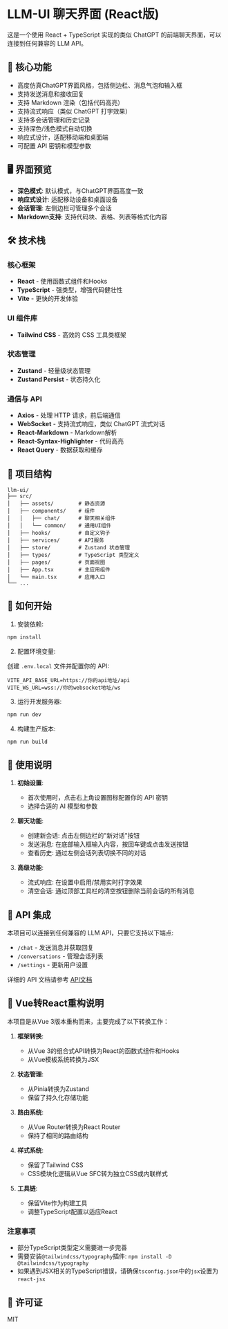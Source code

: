 # LLM-UI 聊天界面 (React版)

这是一个使用 React + TypeScript 实现的类似 ChatGPT 的前端聊天界面，可以连接到任何兼容的 LLM API。

## 🌟 核心功能

- 高度仿真ChatGPT界面风格，包括侧边栏、消息气泡和输入框
- 支持发送消息和接收回复
- 支持 Markdown 渲染（包括代码高亮）
- 支持流式响应（类似 ChatGPT 打字效果）
- 支持多会话管理和历史记录
- 支持深色/浅色模式自动切换
- 响应式设计，适配移动端和桌面端
- 可配置 API 密钥和模型参数

## 🖥️ 界面预览

- **深色模式**: 默认模式，与ChatGPT界面高度一致
- **响应式设计**: 适配移动设备和桌面设备
- **会话管理**: 左侧边栏可管理多个会话
- **Markdown支持**: 支持代码块、表格、列表等格式化内容

## 🛠️ 技术栈

### 核心框架
- **React** - 使用函数式组件和Hooks
- **TypeScript** - 强类型，增强代码健壮性
- **Vite** - 更快的开发体验

### UI 组件库
- **Tailwind CSS** - 高效的 CSS 工具类框架

### 状态管理
- **Zustand** - 轻量级状态管理
- **Zustand Persist** - 状态持久化

### 通信与 API
- **Axios** - 处理 HTTP 请求，前后端通信
- **WebSocket** - 支持流式响应，类似 ChatGPT 流式对话
- **React-Markdown** - Markdown解析
- **React-Syntax-Highlighter** - 代码高亮
- **React Query** - 数据获取和缓存

## 📁 项目结构

```
llm-ui/
├── src/
│   ├── assets/        # 静态资源
│   ├── components/    # 组件
│   │   ├── chat/      # 聊天相关组件
│   │   └── common/    # 通用UI组件
│   ├── hooks/         # 自定义钩子
│   ├── services/      # API服务
│   ├── store/         # Zustand 状态管理
│   ├── types/         # TypeScript 类型定义
│   ├── pages/         # 页面视图
│   ├── App.tsx        # 主应用组件
│   └── main.tsx       # 应用入口
└── ...
```

## 🚀 如何开始

1. 安装依赖:
```bash
npm install
```

2. 配置环境变量:
   
创建 `.env.local` 文件并配置你的 API:
```
VITE_API_BASE_URL=https://你的api地址/api
VITE_WS_URL=wss://你的websocket地址/ws
```

3. 运行开发服务器:
```bash
npm run dev
```

4. 构建生产版本:
```bash
npm run build
```

## 📝 使用说明

1. **初始设置**: 
   - 首次使用时，点击右上角设置图标配置你的 API 密钥
   - 选择合适的 AI 模型和参数

2. **聊天功能**:
   - 创建新会话: 点击左侧边栏的"新对话"按钮
   - 发送消息: 在底部输入框输入内容，按回车键或点击发送按钮
   - 查看历史: 通过左侧会话列表切换不同的对话

3. **高级功能**:
   - 流式响应: 在设置中启用/禁用实时打字效果
   - 清空会话: 通过顶部工具栏的清空按钮删除当前会话的所有消息

## 🔌 API 集成

本项目可以连接到任何兼容的 LLM API，只要它支持以下端点:

- `/chat` - 发送消息并获取回复
- `/conversations` - 管理会话列表
- `/settings` - 更新用户设置

详细的 API 文档请参考 [API文档](API.md)

## 🔧 Vue转React重构说明

本项目是从Vue 3版本重构而来，主要完成了以下转换工作：

1. **框架转换**:
   - 从Vue 3的组合式API转换为React的函数式组件和Hooks
   - 从Vue模板系统转换为JSX
   
2. **状态管理**:
   - 从Pinia转换为Zustand
   - 保留了持久化存储功能
   
3. **路由系统**:
   - 从Vue Router转换为React Router
   - 保持了相同的路由结构
   
4. **样式系统**:
   - 保留了Tailwind CSS
   - CSS模块化逻辑从Vue SFC转为独立CSS或内联样式
   
5. **工具链**:
   - 保留Vite作为构建工具
   - 调整TypeScript配置以适应React

### 注意事项

- 部分TypeScript类型定义需要进一步完善
- 需要安装`@tailwindcss/typography`插件: `npm install -D @tailwindcss/typography`
- 如果遇到JSX相关的TypeScript错误，请确保`tsconfig.json`中的`jsx`设置为`react-jsx`

## 📄 许可证

MIT
